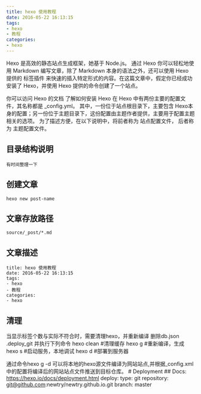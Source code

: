 ```yaml
---
title: hexo 使用教程
date: 2016-05-22 16:13:15
tags: 
- hexo 
- 教程
categories: 
- hexo 
---
```


Hexo 是高效的静态站点生成框架，她基于 Node.js。 通过 Hexo 你可以轻松地使用
Markdown 编写文章，除了 Markdown 本身的语法之外，还可以使用 Hexo 提供的 标签插件
来快速的插入特定形式的内容。在这篇文章中，假定你已经成功安装了 Hexo，并使用 Hexo
提供的命令创建了一个站点。
<!-- more -->

你可以访问 Hexo 的文档 了解如何安装 Hexo
在 Hexo 中有两份主要的配置文件，其名称都是 _config.yml。
其中，一份位于站点根目录下，主要包含 Hexo本身的配置；另一份位于主题目录下，这份配置由主题作者提供，主要用于配置主题相关的选项。
为了描述方便，在以下说明中，将前者称为 站点配置文件， 后者称为 主题配置文件。

## 目录结构说明

    有时间整理一下

## 创建文章

    hexo new post-name

## 文章存放路径

    source/_post/*.md

## 文章描述
<!-- 文章描述信息 -->

    title: hexo 使用教程
    date: 2016-05-22 16:13:15
    tags:
    - hexo
    - 教程
    categories:
    - hexo

## 清理
当显示标签个数与实际不符合时，需要清理hexo，并重新编译
    删除db.json .deploy_git 并执行下列命令 
    hexo clean  #清理缓存
    hexo g      #重新编译，生成
    hexo s      #启动服务，本地调试
    hexo d      #部署到服务器

通过命令hexo g -d 可以将本地的hexo源文件编译为网站站点,并根据_config.xml中的配置将编译后的网站站点文件推送到目标仓库。
    # Deployment
    ## Docs: https://hexo.io/docs/deployment.html
    deploy:
        type: git
        repository: git@github.com:newtry/newtry.github.io.git
        branch: master


